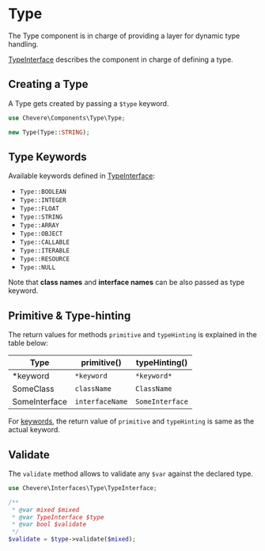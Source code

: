 # Type

The Type component is in charge of providing a layer for dynamic type handling.

[TypeInterface](../reference/Chevere/Interfaces/Type/TypeInterface.md) describes the component in charge of defining a type.

## Creating a Type

A Type gets created by passing a `$type` keyword.

```php
use Chevere\Components\Type\Type;

new Type(Type::STRING);
```

## Type Keywords

Available keywords defined in [TypeInterface](../reference/Chevere/Interfaces/Type/TypeInterface.md#constants):

- `Type::BOOLEAN`
- `Type::INTEGER`
- `Type::FLOAT`
- `Type::STRING`
- `Type::ARRAY`
- `Type::OBJECT`
- `Type::CALLABLE`
- `Type::ITERABLE`
- `Type::RESOURCE`
- `Type::NULL`

Note that **class names** and **interface names** can be also passed as type keyword.

## Primitive & Type-hinting

The return values for methods `primitive` and `typeHinting` is explained in the table below:

| Type          | primitive()     | typeHinting()   |
| ------------- | --------------- | --------------- |
| *keyword      | `*keyword`      | `*keyword*`     |
| SomeClass     | `className`     | `ClassName`     |
| SomeInterface | `interfaceName` | `SomeInterface` |

For [keywords](#keywords), the return value of `primitive` and `typeHinting` is same as the actual keyword.

## Validate

The `validate` method allows to validate any `$var` against the declared type.

```php
use Chevere\Interfaces\Type\TypeInterface;

/**
 * @var mixed $mixed
 * @var TypeInterface $type
 * @var bool $validate
 */
$validate = $type->validate($mixed);
```
